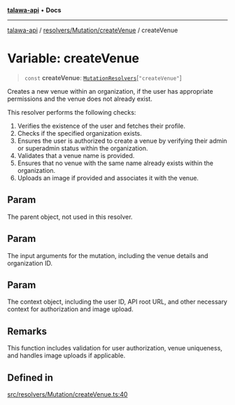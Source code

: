 [**talawa-api**](../../../../README.md) • **Docs**

***

[talawa-api](../../../../modules.md) / [resolvers/Mutation/createVenue](../README.md) / createVenue

# Variable: createVenue

> `const` **createVenue**: [`MutationResolvers`](../../../../types/generatedGraphQLTypes/type-aliases/MutationResolvers.md)\[`"createVenue"`\]

Creates a new venue within an organization, if the user has appropriate permissions and the venue does not already exist.

This resolver performs the following checks:

1. Verifies the existence of the user and fetches their profile.
2. Checks if the specified organization exists.
3. Ensures the user is authorized to create a venue by verifying their admin or superadmin status within the organization.
4. Validates that a venue name is provided.
5. Ensures that no venue with the same name already exists within the organization.
6. Uploads an image if provided and associates it with the venue.

## Param

The parent object, not used in this resolver.

## Param

The input arguments for the mutation, including the venue details and organization ID.

## Param

The context object, including the user ID, API root URL, and other necessary context for authorization and image upload.

## Remarks

This function includes validation for user authorization, venue uniqueness, and handles image uploads if applicable.

## Defined in

[src/resolvers/Mutation/createVenue.ts:40](https://github.com/PalisadoesFoundation/talawa-api/blob/6712e9940a5702665afc506fa9f6e9d7e1dc7991/src/resolvers/Mutation/createVenue.ts#L40)
